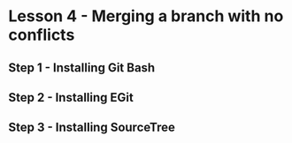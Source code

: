 # Lesson 4 - Merging a branch with no conflicts


## Step 1 - Installing Git Bash


## Step 2 - Installing EGit


## Step 3 - Installing SourceTree


